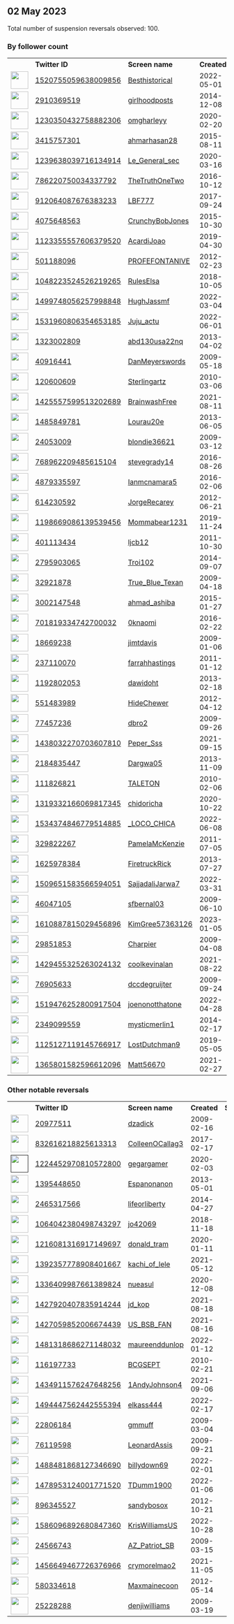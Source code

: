 
## 02 May 2023
Total number of suspension reversals observed: 100.

### By follower count
<table><tr><th></th><th align="left">Twitter ID</th><th align="left">Screen name</th>
<th align="left">Created</th><th align="left">Status</th><th align="left">Suspended</th><th align="left">Followers</th>
<tr><td><a href="https://pbs.twimg.com/profile_images/1533241796784197632/i-0A5Hpr_normal.jpg"><img src="https://pbs.twimg.com/profile_images/1533241796784197632/i-0A5Hpr_normal.jpg" width="40px" height="40px" align="center"/></a></td><td><a href="https://twitter.com/intent/user?user_id=1520755059638009856">1520755059638009856</a></td><td><a href="https://twitter.com/Besthistorical">Besthistorical</a></td><td>2022-05-01</td><td align="center"></td><td>2022-07-08</td><td>92444</td></tr>
<tr><td><a href="https://pbs.twimg.com/profile_images/1203514131183259648/hO5FlOYw_normal.jpg"><img src="https://pbs.twimg.com/profile_images/1203514131183259648/hO5FlOYw_normal.jpg" width="40px" height="40px" align="center"/></a></td><td><a href="https://twitter.com/intent/user?user_id=2910369519">2910369519</a></td><td><a href="https://twitter.com/girlhoodposts">girlhoodposts</a></td><td>2014-12-08</td><td align="center"></td><td></td><td>68210</td></tr>
<tr><td><a href="https://pbs.twimg.com/profile_images/1654184927276027908/KtZfXE1n_normal.jpg"><img src="https://pbs.twimg.com/profile_images/1654184927276027908/KtZfXE1n_normal.jpg" width="40px" height="40px" align="center"/></a></td><td><a href="https://twitter.com/intent/user?user_id=1230350432758882306">1230350432758882306</a></td><td><a href="https://twitter.com/omgharleyy">omgharleyy</a></td><td>2020-02-20</td><td align="center"></td><td></td><td>30731</td></tr>
<tr><td><a href="https://pbs.twimg.com/profile_images/1605985166211571717/bepezjTv_normal.jpg"><img src="https://pbs.twimg.com/profile_images/1605985166211571717/bepezjTv_normal.jpg" width="40px" height="40px" align="center"/></a></td><td><a href="https://twitter.com/intent/user?user_id=3415757301">3415757301</a></td><td><a href="https://twitter.com/ahmarhasan28">ahmarhasan28</a></td><td>2015-08-11</td><td align="center"></td><td>2023-02-22</td><td>16058</td></tr>
<tr><td><a href="https://pbs.twimg.com/profile_images/1571090171600183299/BGFlWlai_normal.jpg"><img src="https://pbs.twimg.com/profile_images/1571090171600183299/BGFlWlai_normal.jpg" width="40px" height="40px" align="center"/></a></td><td><a href="https://twitter.com/intent/user?user_id=1239638039716134914">1239638039716134914</a></td><td><a href="https://twitter.com/Le_General_sec">Le_General_sec</a></td><td>2020-03-16</td><td align="center"></td><td>2022-10-13</td><td>12579</td></tr>
<tr><td><a href="https://pbs.twimg.com/profile_images/1653380512168263680/jTnTJs9C_normal.jpg"><img src="https://pbs.twimg.com/profile_images/1653380512168263680/jTnTJs9C_normal.jpg" width="40px" height="40px" align="center"/></a></td><td><a href="https://twitter.com/intent/user?user_id=786220750034337792">786220750034337792</a></td><td><a href="https://twitter.com/TheTruthOneTwo">TheTruthOneTwo</a></td><td>2016-10-12</td><td align="center"></td><td></td><td>8257</td></tr>
<tr><td><a href="https://pbs.twimg.com/profile_images/1656293423693930499/iOuI1mom_normal.jpg"><img src="https://pbs.twimg.com/profile_images/1656293423693930499/iOuI1mom_normal.jpg" width="40px" height="40px" align="center"/></a></td><td><a href="https://twitter.com/intent/user?user_id=912064087676383233">912064087676383233</a></td><td><a href="https://twitter.com/LBF777">LBF777</a></td><td>2017-09-24</td><td align="center"></td><td></td><td>7298</td></tr>
<tr><td><a href="https://pbs.twimg.com/profile_images/707446430621892608/g0eUGfuH_normal.jpg"><img src="https://pbs.twimg.com/profile_images/707446430621892608/g0eUGfuH_normal.jpg" width="40px" height="40px" align="center"/></a></td><td><a href="https://twitter.com/intent/user?user_id=4075648563">4075648563</a></td><td><a href="https://twitter.com/CrunchyBobJones">CrunchyBobJones</a></td><td>2015-10-30</td><td align="center"></td><td></td><td>7155</td></tr>
<tr><td><a href="https://pbs.twimg.com/profile_images/1457511602736017409/TjETSsoN_normal.jpg"><img src="https://pbs.twimg.com/profile_images/1457511602736017409/TjETSsoN_normal.jpg" width="40px" height="40px" align="center"/></a></td><td><a href="https://twitter.com/intent/user?user_id=1123355557606379520">1123355557606379520</a></td><td><a href="https://twitter.com/AcardiJoao">AcardiJoao</a></td><td>2019-04-30</td><td align="center"></td><td>2022-07-29</td><td>5994</td></tr>
<tr><td><a href="https://pbs.twimg.com/profile_images/1188775894862745603/nlkle8wy_normal.jpg"><img src="https://pbs.twimg.com/profile_images/1188775894862745603/nlkle8wy_normal.jpg" width="40px" height="40px" align="center"/></a></td><td><a href="https://twitter.com/intent/user?user_id=501188096">501188096</a></td><td><a href="https://twitter.com/PROFEFONTANIVE">PROFEFONTANIVE</a></td><td>2012-02-23</td><td align="center"></td><td>2022-03-06</td><td>5346</td></tr>
<tr><td><a href="https://pbs.twimg.com/profile_images/1048223922028609538/9KA-WdAq_normal.jpg"><img src="https://pbs.twimg.com/profile_images/1048223922028609538/9KA-WdAq_normal.jpg" width="40px" height="40px" align="center"/></a></td><td><a href="https://twitter.com/intent/user?user_id=1048223524526219265">1048223524526219265</a></td><td><a href="https://twitter.com/RulesElsa">RulesElsa</a></td><td>2018-10-05</td><td align="center"></td><td></td><td>4775</td></tr>
<tr><td><a href="https://pbs.twimg.com/profile_images/1516847046199848965/v2R_DTYm_normal.jpg"><img src="https://pbs.twimg.com/profile_images/1516847046199848965/v2R_DTYm_normal.jpg" width="40px" height="40px" align="center"/></a></td><td><a href="https://twitter.com/intent/user?user_id=1499748056257998848">1499748056257998848</a></td><td><a href="https://twitter.com/HughJassmf">HughJassmf</a></td><td>2022-03-04</td><td align="center"></td><td>2022-07-25</td><td>4331</td></tr>
<tr><td><a href="https://pbs.twimg.com/profile_images/1531961707131768834/E9MD-eb__normal.jpg"><img src="https://pbs.twimg.com/profile_images/1531961707131768834/E9MD-eb__normal.jpg" width="40px" height="40px" align="center"/></a></td><td><a href="https://twitter.com/intent/user?user_id=1531960806354653185">1531960806354653185</a></td><td><a href="https://twitter.com/Juju_actu">Juju_actu</a></td><td>2022-06-01</td><td align="center"></td><td>2022-07-04</td><td>4054</td></tr>
<tr><td><a href="https://pbs.twimg.com/profile_images/1441154918576889859/V5oYcvCD_normal.jpg"><img src="https://pbs.twimg.com/profile_images/1441154918576889859/V5oYcvCD_normal.jpg" width="40px" height="40px" align="center"/></a></td><td><a href="https://twitter.com/intent/user?user_id=1323002809">1323002809</a></td><td><a href="https://twitter.com/abd130usa22nq">abd130usa22nq</a></td><td>2013-04-02</td><td align="center"></td><td>2022-02-14</td><td>3915</td></tr>
<tr><td><a href="https://pbs.twimg.com/profile_images/1148988317259616256/Isldwba-_normal.jpg"><img src="https://pbs.twimg.com/profile_images/1148988317259616256/Isldwba-_normal.jpg" width="40px" height="40px" align="center"/></a></td><td><a href="https://twitter.com/intent/user?user_id=40916441">40916441</a></td><td><a href="https://twitter.com/DanMeyerswords">DanMeyerswords</a></td><td>2009-05-18</td><td align="center"></td><td>2022-05-02</td><td>3272</td></tr>
<tr><td><a href="https://pbs.twimg.com/profile_images/1651993221789102102/PlVQvcQJ_normal.jpg"><img src="https://pbs.twimg.com/profile_images/1651993221789102102/PlVQvcQJ_normal.jpg" width="40px" height="40px" align="center"/></a></td><td><a href="https://twitter.com/intent/user?user_id=120600609">120600609</a></td><td><a href="https://twitter.com/Sterlingartz">Sterlingartz</a></td><td>2010-03-06</td><td align="center"></td><td></td><td>3249</td></tr>
<tr><td><a href="https://pbs.twimg.com/profile_images/1573782793670328326/dRi9ft6U_normal.jpg"><img src="https://pbs.twimg.com/profile_images/1573782793670328326/dRi9ft6U_normal.jpg" width="40px" height="40px" align="center"/></a></td><td><a href="https://twitter.com/intent/user?user_id=1425557599513202689">1425557599513202689</a></td><td><a href="https://twitter.com/BrainwashFree">BrainwashFree</a></td><td>2021-08-11</td><td align="center"></td><td>2023-04-18</td><td>2304</td></tr>
<tr><td><a href="https://pbs.twimg.com/profile_images/1518327296721096705/oOZxSFQ3_normal.jpg"><img src="https://pbs.twimg.com/profile_images/1518327296721096705/oOZxSFQ3_normal.jpg" width="40px" height="40px" align="center"/></a></td><td><a href="https://twitter.com/intent/user?user_id=1485849781">1485849781</a></td><td><a href="https://twitter.com/Lourau20e">Lourau20e</a></td><td>2013-06-05</td><td align="center"></td><td>2022-10-05</td><td>1941</td></tr>
<tr><td><a href="https://pbs.twimg.com/profile_images/1298538602/sketch_photo_normal.jpg"><img src="https://pbs.twimg.com/profile_images/1298538602/sketch_photo_normal.jpg" width="40px" height="40px" align="center"/></a></td><td><a href="https://twitter.com/intent/user?user_id=24053009">24053009</a></td><td><a href="https://twitter.com/blondie36621">blondie36621</a></td><td>2009-03-12</td><td align="center"></td><td>2022-10-28</td><td>1918</td></tr>
<tr><td><a href="https://pbs.twimg.com/profile_images/1331111052147265538/sgQ5t7wT_normal.jpg"><img src="https://pbs.twimg.com/profile_images/1331111052147265538/sgQ5t7wT_normal.jpg" width="40px" height="40px" align="center"/></a></td><td><a href="https://twitter.com/intent/user?user_id=768962209485615104">768962209485615104</a></td><td><a href="https://twitter.com/stevegrady14">stevegrady14</a></td><td>2016-08-26</td><td align="center"></td><td>2022-10-29</td><td>1898</td></tr>
<tr><td><a href="https://abs.twimg.com/sticky/default_profile_images/default_profile_normal.png"><img src="https://abs.twimg.com/sticky/default_profile_images/default_profile_normal.png" width="40px" height="40px" align="center"/></a></td><td><a href="https://twitter.com/intent/user?user_id=4879335597">4879335597</a></td><td><a href="https://twitter.com/Ianmcnamara5">Ianmcnamara5</a></td><td>2016-02-06</td><td align="center"></td><td></td><td>1825</td></tr>
<tr><td><a href="https://pbs.twimg.com/profile_images/882045265833848834/IjV56qLa_normal.jpg"><img src="https://pbs.twimg.com/profile_images/882045265833848834/IjV56qLa_normal.jpg" width="40px" height="40px" align="center"/></a></td><td><a href="https://twitter.com/intent/user?user_id=614230592">614230592</a></td><td><a href="https://twitter.com/JorgeRecarey">JorgeRecarey</a></td><td>2012-06-21</td><td align="center"></td><td></td><td>1651</td></tr>
<tr><td><a href="https://pbs.twimg.com/profile_images/1351724157457879041/wFUAASr3_normal.jpg"><img src="https://pbs.twimg.com/profile_images/1351724157457879041/wFUAASr3_normal.jpg" width="40px" height="40px" align="center"/></a></td><td><a href="https://twitter.com/intent/user?user_id=1198669086139539456">1198669086139539456</a></td><td><a href="https://twitter.com/Mommabear1231">Mommabear1231</a></td><td>2019-11-24</td><td align="center"></td><td></td><td>1629</td></tr>
<tr><td><a href="https://pbs.twimg.com/profile_images/1322626555470905351/6gGl3ED5_normal.jpg"><img src="https://pbs.twimg.com/profile_images/1322626555470905351/6gGl3ED5_normal.jpg" width="40px" height="40px" align="center"/></a></td><td><a href="https://twitter.com/intent/user?user_id=401113434">401113434</a></td><td><a href="https://twitter.com/ljcb12">ljcb12</a></td><td>2011-10-30</td><td align="center"></td><td>2022-06-09</td><td>1582</td></tr>
<tr><td><a href="https://pbs.twimg.com/profile_images/1654923780194545665/JQW2B3Hk_normal.jpg"><img src="https://pbs.twimg.com/profile_images/1654923780194545665/JQW2B3Hk_normal.jpg" width="40px" height="40px" align="center"/></a></td><td><a href="https://twitter.com/intent/user?user_id=2795903065">2795903065</a></td><td><a href="https://twitter.com/Troi102">Troi102</a></td><td>2014-09-07</td><td align="center"></td><td></td><td>1549</td></tr>
<tr><td><a href="https://pbs.twimg.com/profile_images/1282815442025943042/U2tly5lh_normal.jpg"><img src="https://pbs.twimg.com/profile_images/1282815442025943042/U2tly5lh_normal.jpg" width="40px" height="40px" align="center"/></a></td><td><a href="https://twitter.com/intent/user?user_id=32921878">32921878</a></td><td><a href="https://twitter.com/True_Blue_Texan">True_Blue_Texan</a></td><td>2009-04-18</td><td align="center"></td><td></td><td>1436</td></tr>
<tr><td><a href="https://pbs.twimg.com/profile_images/1520524348943175686/cAEaDBwy_normal.jpg"><img src="https://pbs.twimg.com/profile_images/1520524348943175686/cAEaDBwy_normal.jpg" width="40px" height="40px" align="center"/></a></td><td><a href="https://twitter.com/intent/user?user_id=3002147548">3002147548</a></td><td><a href="https://twitter.com/ahmad_ashiba">ahmad_ashiba</a></td><td>2015-01-27</td><td align="center"></td><td>2022-09-19</td><td>1418</td></tr>
<tr><td><a href="https://pbs.twimg.com/profile_images/1407829392211025924/0Jr9PegI_normal.png"><img src="https://pbs.twimg.com/profile_images/1407829392211025924/0Jr9PegI_normal.png" width="40px" height="40px" align="center"/></a></td><td><a href="https://twitter.com/intent/user?user_id=701819334742700032">701819334742700032</a></td><td><a href="https://twitter.com/0knaomi">0knaomi</a></td><td>2016-02-22</td><td align="center"></td><td>2022-09-10</td><td>1178</td></tr>
<tr><td><a href="https://pbs.twimg.com/profile_images/923642821780918273/R0YR8RXv_normal.jpg"><img src="https://pbs.twimg.com/profile_images/923642821780918273/R0YR8RXv_normal.jpg" width="40px" height="40px" align="center"/></a></td><td><a href="https://twitter.com/intent/user?user_id=18669238">18669238</a></td><td><a href="https://twitter.com/jimtdavis">jimtdavis</a></td><td>2009-01-06</td><td align="center"></td><td></td><td>1146</td></tr>
<tr><td><a href="https://pbs.twimg.com/profile_images/796500071319801856/KUsP0IKM_normal.jpg"><img src="https://pbs.twimg.com/profile_images/796500071319801856/KUsP0IKM_normal.jpg" width="40px" height="40px" align="center"/></a></td><td><a href="https://twitter.com/intent/user?user_id=237110070">237110070</a></td><td><a href="https://twitter.com/farrahhastings">farrahhastings</a></td><td>2011-01-12</td><td align="center">🔒</td><td>2022-10-29</td><td>1143</td></tr>
<tr><td><a href="https://pbs.twimg.com/profile_images/1329086757048991745/Vhm-71c8_normal.jpg"><img src="https://pbs.twimg.com/profile_images/1329086757048991745/Vhm-71c8_normal.jpg" width="40px" height="40px" align="center"/></a></td><td><a href="https://twitter.com/intent/user?user_id=1192802053">1192802053</a></td><td><a href="https://twitter.com/dawidoht">dawidoht</a></td><td>2013-02-18</td><td align="center"></td><td></td><td>1106</td></tr>
<tr><td><a href="https://pbs.twimg.com/profile_images/1104050143236579329/niXHh-rm_normal.png"><img src="https://pbs.twimg.com/profile_images/1104050143236579329/niXHh-rm_normal.png" width="40px" height="40px" align="center"/></a></td><td><a href="https://twitter.com/intent/user?user_id=551483989">551483989</a></td><td><a href="https://twitter.com/HideChewer">HideChewer</a></td><td>2012-04-12</td><td align="center"></td><td></td><td>991</td></tr>
<tr><td><a href="https://pbs.twimg.com/profile_images/900385246574780416/Qg4Qzg-C_normal.jpg"><img src="https://pbs.twimg.com/profile_images/900385246574780416/Qg4Qzg-C_normal.jpg" width="40px" height="40px" align="center"/></a></td><td><a href="https://twitter.com/intent/user?user_id=77457236">77457236</a></td><td><a href="https://twitter.com/dbro2">dbro2</a></td><td>2009-09-26</td><td align="center"></td><td></td><td>944</td></tr>
<tr><td><a href="https://pbs.twimg.com/profile_images/1438053072144588801/3-TE99wz_normal.jpg"><img src="https://pbs.twimg.com/profile_images/1438053072144588801/3-TE99wz_normal.jpg" width="40px" height="40px" align="center"/></a></td><td><a href="https://twitter.com/intent/user?user_id=1438032270703607810">1438032270703607810</a></td><td><a href="https://twitter.com/Peper_Sss">Peper_Sss</a></td><td>2021-09-15</td><td align="center"></td><td>2022-03-22</td><td>922</td></tr>
<tr><td><a href="https://pbs.twimg.com/profile_images/1503247137471180802/8hs2-0ML_normal.jpg"><img src="https://pbs.twimg.com/profile_images/1503247137471180802/8hs2-0ML_normal.jpg" width="40px" height="40px" align="center"/></a></td><td><a href="https://twitter.com/intent/user?user_id=2184835447">2184835447</a></td><td><a href="https://twitter.com/Dargwa05">Dargwa05</a></td><td>2013-11-09</td><td align="center"></td><td>2022-08-26</td><td>859</td></tr>
<tr><td><a href="https://pbs.twimg.com/profile_images/565862098094133248/YITkdMwZ_normal.png"><img src="https://pbs.twimg.com/profile_images/565862098094133248/YITkdMwZ_normal.png" width="40px" height="40px" align="center"/></a></td><td><a href="https://twitter.com/intent/user?user_id=111826821">111826821</a></td><td><a href="https://twitter.com/TALETON">TALETON</a></td><td>2010-02-06</td><td align="center"></td><td></td><td>738</td></tr>
<tr><td><a href="https://pbs.twimg.com/profile_images/1319332567225716738/RO4oh7zl_normal.jpg"><img src="https://pbs.twimg.com/profile_images/1319332567225716738/RO4oh7zl_normal.jpg" width="40px" height="40px" align="center"/></a></td><td><a href="https://twitter.com/intent/user?user_id=1319332166069817345">1319332166069817345</a></td><td><a href="https://twitter.com/chidoricha">chidoricha</a></td><td>2020-10-22</td><td align="center"></td><td>2022-10-18</td><td>704</td></tr>
<tr><td><a href="https://pbs.twimg.com/profile_images/1653620607068635136/4HYDjQBv_normal.jpg"><img src="https://pbs.twimg.com/profile_images/1653620607068635136/4HYDjQBv_normal.jpg" width="40px" height="40px" align="center"/></a></td><td><a href="https://twitter.com/intent/user?user_id=1534374846779514885">1534374846779514885</a></td><td><a href="https://twitter.com/_LOCO_CHICA">_LOCO_CHICA</a></td><td>2022-06-08</td><td align="center"></td><td>2022-08-07</td><td>644</td></tr>
<tr><td><a href="https://pbs.twimg.com/profile_images/414218792017731584/qoPuwaNd_normal.jpeg"><img src="https://pbs.twimg.com/profile_images/414218792017731584/qoPuwaNd_normal.jpeg" width="40px" height="40px" align="center"/></a></td><td><a href="https://twitter.com/intent/user?user_id=329822267">329822267</a></td><td><a href="https://twitter.com/PamelaMcKenzie">PamelaMcKenzie</a></td><td>2011-07-05</td><td align="center"></td><td></td><td>630</td></tr>
<tr><td><a href="https://abs.twimg.com/sticky/default_profile_images/default_profile_normal.png"><img src="https://abs.twimg.com/sticky/default_profile_images/default_profile_normal.png" width="40px" height="40px" align="center"/></a></td><td><a href="https://twitter.com/intent/user?user_id=1625978384">1625978384</a></td><td><a href="https://twitter.com/FiretruckRick">FiretruckRick</a></td><td>2013-07-27</td><td align="center"></td><td>2022-10-29</td><td>581</td></tr>
<tr><td><a href="https://pbs.twimg.com/profile_images/1628819879292727297/yeIxNido_normal.jpg"><img src="https://pbs.twimg.com/profile_images/1628819879292727297/yeIxNido_normal.jpg" width="40px" height="40px" align="center"/></a></td><td><a href="https://twitter.com/intent/user?user_id=1509651583566594051">1509651583566594051</a></td><td><a href="https://twitter.com/SajjadaliJarwa7">SajjadaliJarwa7</a></td><td>2022-03-31</td><td align="center"></td><td>2023-03-06</td><td>548</td></tr>
<tr><td><a href="https://pbs.twimg.com/profile_images/1496249730887680000/ymAdpsAu_normal.jpg"><img src="https://pbs.twimg.com/profile_images/1496249730887680000/ymAdpsAu_normal.jpg" width="40px" height="40px" align="center"/></a></td><td><a href="https://twitter.com/intent/user?user_id=46047105">46047105</a></td><td><a href="https://twitter.com/sfbernal03">sfbernal03</a></td><td>2009-06-10</td><td align="center"></td><td>2022-08-13</td><td>491</td></tr>
<tr><td><a href="https://pbs.twimg.com/profile_images/1615181976864018433/fwe5TP60_normal.jpg"><img src="https://pbs.twimg.com/profile_images/1615181976864018433/fwe5TP60_normal.jpg" width="40px" height="40px" align="center"/></a></td><td><a href="https://twitter.com/intent/user?user_id=1610887815029456896">1610887815029456896</a></td><td><a href="https://twitter.com/KimGree57363126">KimGree57363126</a></td><td>2023-01-05</td><td align="center"></td><td>2023-04-21</td><td>436</td></tr>
<tr><td><a href="https://pbs.twimg.com/profile_images/231263303/Sunset_normal.jpg"><img src="https://pbs.twimg.com/profile_images/231263303/Sunset_normal.jpg" width="40px" height="40px" align="center"/></a></td><td><a href="https://twitter.com/intent/user?user_id=29851853">29851853</a></td><td><a href="https://twitter.com/Charpier">Charpier</a></td><td>2009-04-08</td><td align="center"></td><td></td><td>394</td></tr>
<tr><td><a href="https://pbs.twimg.com/profile_images/1429455491185451014/uwxFj53y_normal.jpg"><img src="https://pbs.twimg.com/profile_images/1429455491185451014/uwxFj53y_normal.jpg" width="40px" height="40px" align="center"/></a></td><td><a href="https://twitter.com/intent/user?user_id=1429455325263024132">1429455325263024132</a></td><td><a href="https://twitter.com/coolkevinalan">coolkevinalan</a></td><td>2021-08-22</td><td align="center"></td><td>2022-07-17</td><td>386</td></tr>
<tr><td><a href="https://pbs.twimg.com/profile_images/1320583842466463744/3M4cc782_normal.jpg"><img src="https://pbs.twimg.com/profile_images/1320583842466463744/3M4cc782_normal.jpg" width="40px" height="40px" align="center"/></a></td><td><a href="https://twitter.com/intent/user?user_id=76905633">76905633</a></td><td><a href="https://twitter.com/dccdegruijter">dccdegruijter</a></td><td>2009-09-24</td><td align="center"></td><td></td><td>369</td></tr>
<tr><td><a href="https://pbs.twimg.com/profile_images/1642537798359023617/kbiCXRKq_normal.png"><img src="https://pbs.twimg.com/profile_images/1642537798359023617/kbiCXRKq_normal.png" width="40px" height="40px" align="center"/></a></td><td><a href="https://twitter.com/intent/user?user_id=1519476252800917504">1519476252800917504</a></td><td><a href="https://twitter.com/joenonotthatone">joenonotthatone</a></td><td>2022-04-28</td><td align="center">🚫</td><td>2023-04-25</td><td>362</td></tr>
<tr><td><a href="https://pbs.twimg.com/profile_images/1375514544387338241/3FSTM1JD_normal.jpg"><img src="https://pbs.twimg.com/profile_images/1375514544387338241/3FSTM1JD_normal.jpg" width="40px" height="40px" align="center"/></a></td><td><a href="https://twitter.com/intent/user?user_id=2349099559">2349099559</a></td><td><a href="https://twitter.com/mysticmerlin1">mysticmerlin1</a></td><td>2014-02-17</td><td align="center"></td><td></td><td>345</td></tr>
<tr><td><a href="https://pbs.twimg.com/profile_images/1302743619410030595/agxFAnhC_normal.jpg"><img src="https://pbs.twimg.com/profile_images/1302743619410030595/agxFAnhC_normal.jpg" width="40px" height="40px" align="center"/></a></td><td><a href="https://twitter.com/intent/user?user_id=1125127119145766917">1125127119145766917</a></td><td><a href="https://twitter.com/LostDutchman9">LostDutchman9</a></td><td>2019-05-05</td><td align="center"></td><td>2022-09-10</td><td>330</td></tr>
<tr><td><a href="https://pbs.twimg.com/profile_images/1455594454321074177/01TF5Wd7_normal.jpg"><img src="https://pbs.twimg.com/profile_images/1455594454321074177/01TF5Wd7_normal.jpg" width="40px" height="40px" align="center"/></a></td><td><a href="https://twitter.com/intent/user?user_id=1365801582596612096">1365801582596612096</a></td><td><a href="https://twitter.com/Matt56670">Matt56670</a></td><td>2021-02-27</td><td align="center"></td><td>2022-08-01</td><td>327</td></tr>
</table>

### Other notable reversals
<table><tr><th></th><th align="left">Twitter ID</th><th align="left">Screen name</th>
<th align="left">Created</th><th align="left">Status</th><th align="left">Suspended</th><th align="left">Followers</th>
<tr><td><a href="https://pbs.twimg.com/profile_images/78775406/Europe_Germany_Czech_2004_608_normal.jpg"><img src="https://pbs.twimg.com/profile_images/78775406/Europe_Germany_Czech_2004_608_normal.jpg" width="40px" height="40px" align="center"/></a></td><td><a href="https://twitter.com/intent/user?user_id=20977511">20977511</a></td><td><a href="https://twitter.com/dzadick">dzadick</a></td><td>2009-02-16</td><td align="center"></td><td>2023-04-24</td><td>66</td></tr>
<tr><td><a href="https://pbs.twimg.com/profile_images/1600656669616259075/I9cHsWn-_normal.png"><img src="https://pbs.twimg.com/profile_images/1600656669616259075/I9cHsWn-_normal.png" width="40px" height="40px" align="center"/></a></td><td><a href="https://twitter.com/intent/user?user_id=832616218825613313">832616218825613313</a></td><td><a href="https://twitter.com/ColleenOCallag3">ColleenOCallag3</a></td><td>2017-02-17</td><td align="center"></td><td>2022-12-23</td><td>54</td></tr>
<tr><td><a href=""><img src="" width="40px" height="40px" align="center"/></a></td><td><a href="https://twitter.com/intent/user?user_id=1224452970810572800">1224452970810572800</a></td><td><a href="https://twitter.com/gegargamer">gegargamer</a></td><td>2020-02-03</td><td align="center"></td><td>2022-06-01</td><td>37</td></tr>
<tr><td><a href="https://abs.twimg.com/sticky/default_profile_images/default_profile_normal.png"><img src="https://abs.twimg.com/sticky/default_profile_images/default_profile_normal.png" width="40px" height="40px" align="center"/></a></td><td><a href="https://twitter.com/intent/user?user_id=1395448650">1395448650</a></td><td><a href="https://twitter.com/Espanonanon">Espanonanon</a></td><td>2013-05-01</td><td align="center"></td><td>2023-04-05</td><td>4</td></tr>
<tr><td><a href="https://pbs.twimg.com/profile_images/597577382699012097/YupaaNRz_normal.jpg"><img src="https://pbs.twimg.com/profile_images/597577382699012097/YupaaNRz_normal.jpg" width="40px" height="40px" align="center"/></a></td><td><a href="https://twitter.com/intent/user?user_id=2465317566">2465317566</a></td><td><a href="https://twitter.com/lifeorliberty">lifeorliberty</a></td><td>2014-04-27</td><td align="center"></td><td>2022-11-29</td><td>15</td></tr>
<tr><td><a href="https://pbs.twimg.com/profile_images/1184566408241434625/zFrFg7BS_normal.jpg"><img src="https://pbs.twimg.com/profile_images/1184566408241434625/zFrFg7BS_normal.jpg" width="40px" height="40px" align="center"/></a></td><td><a href="https://twitter.com/intent/user?user_id=1064042380498743297">1064042380498743297</a></td><td><a href="https://twitter.com/jo42069">jo42069</a></td><td>2018-11-18</td><td align="center"></td><td>2023-04-24</td><td>232</td></tr>
<tr><td><a href="https://pbs.twimg.com/profile_images/1499802353209327618/q0lCw37m_normal.jpg"><img src="https://pbs.twimg.com/profile_images/1499802353209327618/q0lCw37m_normal.jpg" width="40px" height="40px" align="center"/></a></td><td><a href="https://twitter.com/intent/user?user_id=1216081316917149697">1216081316917149697</a></td><td><a href="https://twitter.com/donald_tram">donald_tram</a></td><td>2020-01-11</td><td align="center"></td><td>2022-04-10</td><td>100</td></tr>
<tr><td><a href="https://pbs.twimg.com/profile_images/1614316785930485760/WYTe23gg_normal.jpg"><img src="https://pbs.twimg.com/profile_images/1614316785930485760/WYTe23gg_normal.jpg" width="40px" height="40px" align="center"/></a></td><td><a href="https://twitter.com/intent/user?user_id=1392357778908401667">1392357778908401667</a></td><td><a href="https://twitter.com/kachi_of_lele">kachi_of_lele</a></td><td>2021-05-12</td><td align="center"></td><td>2023-04-15</td><td>35</td></tr>
<tr><td><a href="https://pbs.twimg.com/profile_images/1551066529093001218/OSzj8X5E_normal.jpg"><img src="https://pbs.twimg.com/profile_images/1551066529093001218/OSzj8X5E_normal.jpg" width="40px" height="40px" align="center"/></a></td><td><a href="https://twitter.com/intent/user?user_id=1336409987661389824">1336409987661389824</a></td><td><a href="https://twitter.com/nueasul">nueasul</a></td><td>2020-12-08</td><td align="center"></td><td>2022-11-01</td><td>114</td></tr>
<tr><td><a href="https://pbs.twimg.com/profile_images/1526182718643613696/cFoaZnOr_normal.jpg"><img src="https://pbs.twimg.com/profile_images/1526182718643613696/cFoaZnOr_normal.jpg" width="40px" height="40px" align="center"/></a></td><td><a href="https://twitter.com/intent/user?user_id=1427920407835914244">1427920407835914244</a></td><td><a href="https://twitter.com/jd_kop">jd_kop</a></td><td>2021-08-18</td><td align="center"></td><td>2022-06-10</td><td>302</td></tr>
<tr><td><a href="https://pbs.twimg.com/profile_images/1462541569551003650/VFP98ihe_normal.jpg"><img src="https://pbs.twimg.com/profile_images/1462541569551003650/VFP98ihe_normal.jpg" width="40px" height="40px" align="center"/></a></td><td><a href="https://twitter.com/intent/user?user_id=1427059852006674439">1427059852006674439</a></td><td><a href="https://twitter.com/US_BSB_FAN">US_BSB_FAN</a></td><td>2021-08-16</td><td align="center"></td><td>2022-06-17</td><td>14</td></tr>
<tr><td><a href="https://pbs.twimg.com/profile_images/1481319390100570121/o9w6YsKL_normal.jpg"><img src="https://pbs.twimg.com/profile_images/1481319390100570121/o9w6YsKL_normal.jpg" width="40px" height="40px" align="center"/></a></td><td><a href="https://twitter.com/intent/user?user_id=1481318686271148032">1481318686271148032</a></td><td><a href="https://twitter.com/maureenddunlop">maureenddunlop</a></td><td>2022-01-12</td><td align="center"></td><td>2022-11-20</td><td>16</td></tr>
<tr><td><a href="https://pbs.twimg.com/profile_images/1261542099/071105084159_48_normal.jpg"><img src="https://pbs.twimg.com/profile_images/1261542099/071105084159_48_normal.jpg" width="40px" height="40px" align="center"/></a></td><td><a href="https://twitter.com/intent/user?user_id=116197733">116197733</a></td><td><a href="https://twitter.com/BCGSEPT">BCGSEPT</a></td><td>2010-02-21</td><td align="center"></td><td>2022-06-16</td><td>67</td></tr>
<tr><td><a href="https://pbs.twimg.com/profile_images/1501315730284986372/qGKBjGdm_normal.jpg"><img src="https://pbs.twimg.com/profile_images/1501315730284986372/qGKBjGdm_normal.jpg" width="40px" height="40px" align="center"/></a></td><td><a href="https://twitter.com/intent/user?user_id=1434911576247648256">1434911576247648256</a></td><td><a href="https://twitter.com/1AndyJohnson4">1AndyJohnson4</a></td><td>2021-09-06</td><td align="center"></td><td>2022-07-25</td><td>314</td></tr>
<tr><td><a href="https://pbs.twimg.com/profile_images/1528518169622679552/XdJh4Ot5_normal.jpg"><img src="https://pbs.twimg.com/profile_images/1528518169622679552/XdJh4Ot5_normal.jpg" width="40px" height="40px" align="center"/></a></td><td><a href="https://twitter.com/intent/user?user_id=1494447562442555394">1494447562442555394</a></td><td><a href="https://twitter.com/elkass444">elkass444</a></td><td>2022-02-17</td><td align="center">🚫</td><td>2022-08-30</td><td>148</td></tr>
<tr><td><a href="https://pbs.twimg.com/profile_images/1652022346222321691/EzuYBGY4_normal.jpg"><img src="https://pbs.twimg.com/profile_images/1652022346222321691/EzuYBGY4_normal.jpg" width="40px" height="40px" align="center"/></a></td><td><a href="https://twitter.com/intent/user?user_id=22806184">22806184</a></td><td><a href="https://twitter.com/gmmuff">gmmuff</a></td><td>2009-03-04</td><td align="center"></td><td>2022-10-25</td><td>114</td></tr>
<tr><td><a href="https://pbs.twimg.com/profile_images/526726146520408065/yGKWyvgZ_normal.jpeg"><img src="https://pbs.twimg.com/profile_images/526726146520408065/yGKWyvgZ_normal.jpeg" width="40px" height="40px" align="center"/></a></td><td><a href="https://twitter.com/intent/user?user_id=76119598">76119598</a></td><td><a href="https://twitter.com/LeonardAssis">LeonardAssis</a></td><td>2009-09-21</td><td align="center"></td><td>2022-08-28</td><td>179</td></tr>
<tr><td><a href="https://pbs.twimg.com/profile_images/1492558278412406785/-iohFziN_normal.jpg"><img src="https://pbs.twimg.com/profile_images/1492558278412406785/-iohFziN_normal.jpg" width="40px" height="40px" align="center"/></a></td><td><a href="https://twitter.com/intent/user?user_id=1488481868127346690">1488481868127346690</a></td><td><a href="https://twitter.com/billydown69">billydown69</a></td><td>2022-02-01</td><td align="center"></td><td>2022-09-09</td><td>9</td></tr>
<tr><td><a href="https://pbs.twimg.com/profile_images/1478953385063641088/3VkZ114C_normal.jpg"><img src="https://pbs.twimg.com/profile_images/1478953385063641088/3VkZ114C_normal.jpg" width="40px" height="40px" align="center"/></a></td><td><a href="https://twitter.com/intent/user?user_id=1478953124001771520">1478953124001771520</a></td><td><a href="https://twitter.com/TDumm1900">TDumm1900</a></td><td>2022-01-06</td><td align="center"></td><td>2022-10-30</td><td>42</td></tr>
<tr><td><a href="https://abs.twimg.com/sticky/default_profile_images/default_profile_normal.png"><img src="https://abs.twimg.com/sticky/default_profile_images/default_profile_normal.png" width="40px" height="40px" align="center"/></a></td><td><a href="https://twitter.com/intent/user?user_id=896345527">896345527</a></td><td><a href="https://twitter.com/sandybosox">sandybosox</a></td><td>2012-10-21</td><td align="center"></td><td>2022-05-03</td><td>99</td></tr>
<tr><td><a href="https://pbs.twimg.com/profile_images/1586097791524388864/lt4WLPz2_normal.jpg"><img src="https://pbs.twimg.com/profile_images/1586097791524388864/lt4WLPz2_normal.jpg" width="40px" height="40px" align="center"/></a></td><td><a href="https://twitter.com/intent/user?user_id=1586096892680847360">1586096892680847360</a></td><td><a href="https://twitter.com/KrisWilliamsUS">KrisWilliamsUS</a></td><td>2022-10-28</td><td align="center"></td><td>2023-04-22</td><td>110</td></tr>
<tr><td><a href="https://pbs.twimg.com/profile_images/1519641880299925504/0LvgJAjh_normal.jpg"><img src="https://pbs.twimg.com/profile_images/1519641880299925504/0LvgJAjh_normal.jpg" width="40px" height="40px" align="center"/></a></td><td><a href="https://twitter.com/intent/user?user_id=24566743">24566743</a></td><td><a href="https://twitter.com/AZ_Patriot_SB">AZ_Patriot_SB</a></td><td>2009-03-15</td><td align="center"></td><td>2022-04-30</td><td>78</td></tr>
<tr><td><a href="https://pbs.twimg.com/profile_images/1459275078038958080/_oNOvJZD_normal.jpg"><img src="https://pbs.twimg.com/profile_images/1459275078038958080/_oNOvJZD_normal.jpg" width="40px" height="40px" align="center"/></a></td><td><a href="https://twitter.com/intent/user?user_id=1456649467726376966">1456649467726376966</a></td><td><a href="https://twitter.com/crymorelmao2">crymorelmao2</a></td><td>2021-11-05</td><td align="center"></td><td>2022-09-10</td><td>98</td></tr>
<tr><td><a href="https://pbs.twimg.com/profile_images/2219138615/Max2__Copy__normal.jpg"><img src="https://pbs.twimg.com/profile_images/2219138615/Max2__Copy__normal.jpg" width="40px" height="40px" align="center"/></a></td><td><a href="https://twitter.com/intent/user?user_id=580334618">580334618</a></td><td><a href="https://twitter.com/Maxmainecoon">Maxmainecoon</a></td><td>2012-05-14</td><td align="center"></td><td>2022-08-14</td><td>63</td></tr>
<tr><td><a href="https://pbs.twimg.com/profile_images/1655040498812489730/LjH04zzn_normal.jpg"><img src="https://pbs.twimg.com/profile_images/1655040498812489730/LjH04zzn_normal.jpg" width="40px" height="40px" align="center"/></a></td><td><a href="https://twitter.com/intent/user?user_id=25228288">25228288</a></td><td><a href="https://twitter.com/denjiwilliams">denjiwilliams</a></td><td>2009-03-19</td><td align="center"></td><td></td><td>0</td></tr>
</table>

